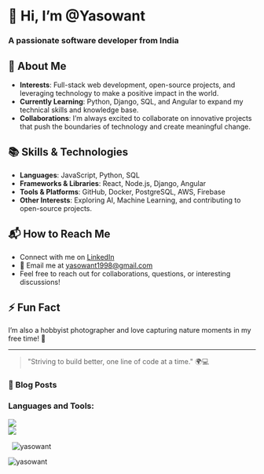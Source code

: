 <h1 align="left">👋 Hi, I’m @Yasowant</h1>
<h3 align="left">A passionate software developer from India</h3>



## 🚀 About Me

- **Interests**: Full-stack web development, open-source projects, and leveraging technology to make a positive impact in the world.
- **Currently Learning**: Python, Django, SQL, and Angular to expand my technical skills and knowledge base.
- **Collaborations**: I’m always excited to collaborate on innovative projects that push the boundaries of technology and create meaningful change.

## 📚 Skills & Technologies

- **Languages**: JavaScript, Python, SQL
- **Frameworks & Libraries**: React, Node.js, Django, Angular
- **Tools & Platforms**: GitHub, Docker, PostgreSQL, AWS, Firebase
- **Other Interests**: Exploring AI, Machine Learning, and contributing to open-source projects.

## 📬 How to Reach Me

- Connect with me on [LinkedIn](https://www.linkedin.com/in/yasowant-nayak-154968269/)
- 📧 Email me at [yasowant1998@gmail.com](mailto:yasowant1998@gmail.com)
- Feel free to reach out for collaborations, questions, or interesting discussions!

## ⚡ Fun Fact

I’m also a hobbyist photographer and love capturing nature moments in my free time! 📸

---

> "Striving to build better, one line of code at a time." 🌍💻

### 📝 Blog Posts
<!-- BLOG-POST-LIST:START -->
<!-- BLOG-POST-LIST:END -->


### Languages and Tools:
<p>
  <img src="https://skillicons.dev/icons?i=ts,js,html,css,react,nextjs" /><br>
  <img src="https://skillicons.dev/icons?i=nodejs,express,mongodb,git,vscode,github,bash" />
</p>



<p>&nbsp;
  <img align="center" src="https://github-readme-stats.vercel.app/api?username=yasowant&show_icons=true&locale=en" alt="yasowant" />
</p>

<p>
  <img align="center" src="https://github-readme-streak-stats.herokuapp.com/?user=yasowant&" alt="yasowant" />
</p>

